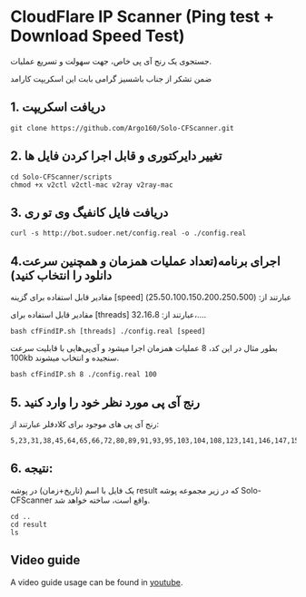 # CloudFlare IP Scanner (Ping test + Download Speed Test)

جستجوی یک رنج آی پی خاص، جهت سهولت و تسریع عملیات.

ضمن تشکر از جناب باشسیز گرامی بابت این اسکریپت کارامد

## 1. دریافت اسکریپت

```shell
git clone https://github.com/Argo160/Solo-CFScanner.git
```

## 2. تغییر دایرکتوری و قابل اجرا کردن فایل ها

```shell
cd Solo-CFScanner/scripts
chmod +x v2ctl v2ctl-mac v2ray v2ray-mac
```

## 3. دریافت فایل کانفیگ وی تو ری

```shell
curl -s http://bot.sudoer.net/config.real -o ./config.real
```

## 4.اجرای برنامه(تعداد عملیات همزمان و همچنین سرعت دانلود را انتخاب کنید)

مقادیر قابل استفاده برای گزینه [speed] عبارتند از: (25،50،100،150،200،250،500)

مقادیر قابل استفاده برای [threads] عبارتند از: 32،16،8،....
```shell
bash cfFindIP.sh [threads] ./config.real [speed]
```
بطور مثال در این کد، 8 عملیات همزمان اجرا میشود و آی‌پی‌هایی با قابلیت سرعت 100kb سنجیده و انتخاب میشوند.

```shell
bash cfFindIP.sh 8 ./config.real 100
```

## 5. رنج آی پی مورد نظر خود را وارد کنید

رنج آی پی های موجود برای کلادفلر عبارتند از: 
```shell
5,23,31,38,45,64,65,66,72,80,89,91,93,95,103,104,108,123,141,146,147,154,156,159,160,162,168,170,172,174,176,185,188,191,192,193,194,195,196,199,202,203,204,205,206,207,208,212,216
```

## 6. نتیجه:
یک فایل با اسم (تاریخ+زمان) در پوشه result که در زیر مجموعه پوشه Solo-CFScanner واقع است، ساخته خواهد شد.
```shell
cd ..
cd result
ls
```


## Video guide
A video guide usage can be found in [youtube](https://youtu.be/xzuMnxEw97U "youtube").
